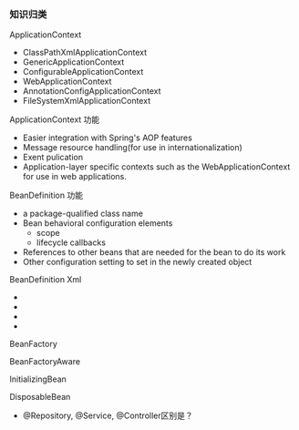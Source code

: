 ### 知识归类

ApplicationContext

- ClassPathXmlApplicationContext
- GenericApplicationContext
- ConfigurableApplicationContext
- WebApplicationContext
- AnnotationConfigApplicationContext
- FileSystemXmlApplicationContext





ApplicationContext 功能

- Easier integration with Spring's AOP features
- Message resource handling(for use in internationalization)
- Exent pulication
- Application-layer specific contexts such as the WebApplicationContext for use in web applications.



BeanDefinition 功能

- a package-qualified class name
- Bean behavioral configuration elements 
  - scope
  - lifecycle callbacks
- References to other beans that are needed for the bean to do its work
- Other configuration setting to set in the newly created object



BeanDefinition Xml

- <Beans/>
- <Bean/>
- <constructor-arg/>
- <property/>



BeanFactory

BeanFactoryAware

InitializingBean

DisposableBean



- @Repository, @Service, @Controller区别是？




